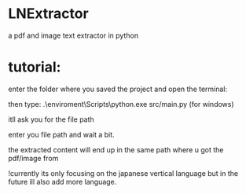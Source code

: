 ﻿# LNExtractor

a pdf and image text extractor in python

# tutorial:
enter the folder where you saved the project and open the terminal:

then type: .\enviroment\Scripts\python.exe src/main.py (for windows)

itll ask you for the file path

enter you file path and wait a bit.

the extracted content will end up in the same path where u got the pdf/image from

!currently its only focusing on the japanese vertical language but in the future ill also add more language.
